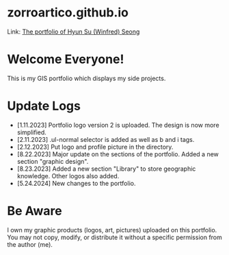 # zorroartico.github.io
Link: [The portfolio of Hyun Su (Winfred) Seong](https://zorroartico.github.io/)

# Welcome Everyone!
This is my GIS portfolio which displays my side projects.

# Update Logs
* [1.11.2023] Portfolio logo version 2 is uploaded. The design is now more simplified.
* [2.11.2023] .ul-normal selector is added as well as b and i tags.
* [2.12.2023] Put logo and profile picture in the <images> directory.
* [8.22.2023] Major update on the sections of the portfolio. Added a new section "graphic design".
* [8.23.2023] Added a new section "Library" to store geographic knowledge. Other logos also added.
* [5.24.2024] New changes to the portfolio.

# Be Aware
I own my graphic products (logos, art, pictures) uploaded on this portfolio. You may not copy, modify, or distribute it without a specific permission from the author (me).
